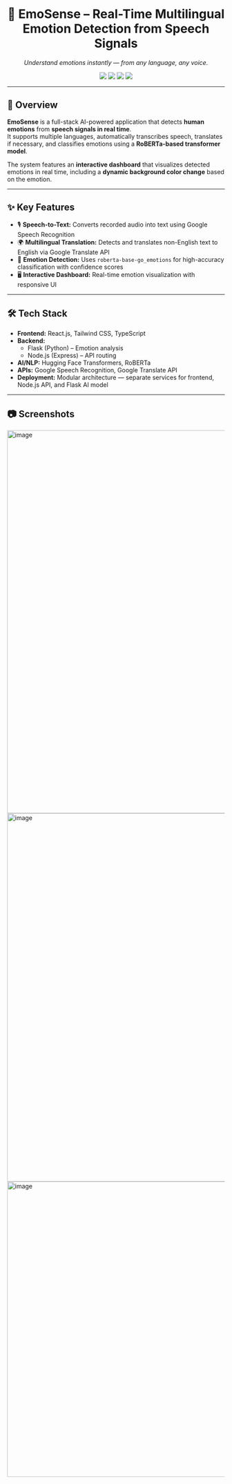 <h1 align="center">🎤 EmoSense – Real-Time Multilingual Emotion Detection from Speech Signals</h1>

<p align="center">
  <i>Understand emotions instantly — from any language, any voice.</i>
</p>

<p align="center">
  <img src="https://img.shields.io/badge/Frontend-React.js-blue?style=for-the-badge">
  <img src="https://img.shields.io/badge/Backend-Flask%20%26%20Node.js-green?style=for-the-badge">
  <img src="https://img.shields.io/badge/Language-Python%20%7C%20TypeScript-yellow?style=for-the-badge">
  <img src="https://img.shields.io/badge/NLP-RoBERTa-red?style=for-the-badge">
</p>

---

## 📖 Overview
**EmoSense** is a full-stack AI-powered application that detects **human emotions** from **speech signals in real time**.  
It supports multiple languages, automatically transcribes speech, translates if necessary, and classifies emotions using a **RoBERTa-based transformer model**.  

The system features an **interactive dashboard** that visualizes detected emotions in real time, including a **dynamic background color change** based on the emotion.

---

## ✨ Key Features
- 🎙 **Speech-to-Text:** Converts recorded audio into text using Google Speech Recognition  
- 🌍 **Multilingual Translation:** Detects and translates non-English text to English via Google Translate API  
- 🤖 **Emotion Detection:** Uses `roberta-base-go_emotions` for high-accuracy classification with confidence scores  
- 🖥 **Interactive Dashboard:** Real-time emotion visualization with responsive UI  

---

## 🛠 Tech Stack
- **Frontend:** React.js, Tailwind CSS, TypeScript  
- **Backend:**  
  - Flask (Python) – Emotion analysis  
  - Node.js (Express) – API routing  
- **AI/NLP:** Hugging Face Transformers, RoBERTa  
- **APIs:** Google Speech Recognition, Google Translate API  
- **Deployment:** Modular architecture — separate services for frontend, Node.js API, and Flask AI model  

---

## 📷 Screenshots
<img width="1207" height="887" alt="image" src="https://github.com/user-attachments/assets/777d6a31-4101-4839-aab3-cdf404c53ac9" />



<img width="1882" height="853" alt="image" src="https://github.com/user-attachments/assets/3aae037d-7564-4979-b6c7-43c99d061197" />




<img width="1280" height="684" alt="image" src="https://github.com/user-attachments/assets/22e0a263-5c6e-4703-85d7-5614105e43a7" />


